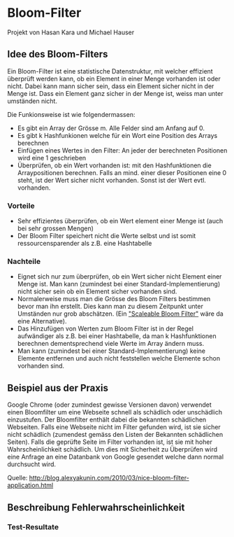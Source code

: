 Bloom-Filter
===

Projekt von Hasan Kara und Michael Hauser

## Idee des Bloom-Filters
Ein Bloom-Filter ist eine statistische Datenstruktur, 
mit welcher effizient überprüft werden kann, ob ein Element in einer Menge 
vorhanden ist oder nicht. Dabei kann mann sicher sein, dass ein Element 
sicher nicht in der Menge ist. Dass ein Element ganz sicher in der Menge ist,
weiss man unter umständen nicht. 

Die Funkionsweise ist wie folgendermassen:
- Es gibt ein Array der Grösse m. Alle Felder sind am Anfang auf 0.
- Es gibt k Hashfunkionen welche für ein Wort eine Position des Arrays berechnen
- Einfügen eines Wertes in den Filter: An jeder der berechneten Positionen wird eine 1 geschrieben
- Überprüfen, ob ein Wert vorhanden ist: mit den Hashfunktionen die Arraypositionen berechnen.
  Falls an mind. einer dieser Positionen eine 0 steht, ist der Wert sicher nicht vorhanden.
  Sonst ist der Wert evtl. vorhanden.

### Vorteile
- Sehr effizientes überprüfen, ob ein Wert element einer Menge ist (auch bei sehr grossen Mengen)
- Der Bloom Filter speichert nicht die Werte selbst und ist somit ressourcensparender als z.B. eine Hashtabelle

### Nachteile
- Eignet sich nur zum überprüfen, ob ein Wert sicher nicht Element einer Menge ist.
  Man kann (zumindest bei einer Standard-Implementierung) nicht sicher sein ob ein
  Element sicher vorhanden sind.
- Normalerweise muss man die Grösse des Bloom Filters bestimmen bevor man ihn erstellt.
  Dies kann man zu diesem Zeitpunkt unter Umständen nur grob abschätzen.
  (Ein ["Scaleable Bloom Filter"](http://gsd.di.uminho.pt/members/cbm/ps/dbloom.pdf) wäre da eine Alternative).
- Das Hinzufügen von Werten zum Bloom Filter ist in der Regel aufwändiger als z.B.
  bei einer Hashtabelle, da man k Hashfunktionen berechnen dementsprechend viele Werte im 
  Array ändern muss.
- Man kann (zumindest bei einer Standard-Implementierung) keine Elemente entfernen
  und auch nicht feststellen welche Elemente schon vorhanden sind.

## Beispiel aus der Praxis
Google Chrome (oder zumindest gewisse Versionen davon) verwendet einen Bloomfilter um eine Webseite schnell als schädlich oder 
unschädlich einzustufen. Der Bloomfilter enthält dabei die bekannten schädlichen Webseiten.
Falls eine Webseite nicht im Filter gefunden wird, ist sie sicher nicht schädlich 
(zumendest gemäss den Listen der Bekannten schädlichen Seiten). Falls die geprüfte Seite
im Filter vorhanden ist, ist sie mit hoher Wahrscheinlichkeit schädlich.
Um dies mit Sicherheit zu Überprüfen wird eine Anfrage an eine Datanbank von Google gesendet
welche dann normal durchsucht wird.

Quelle: http://blog.alexyakunin.com/2010/03/nice-bloom-filter-application.html

## Beschreibung Fehlerwahrscheinlichkeit

### Test-Resultate
